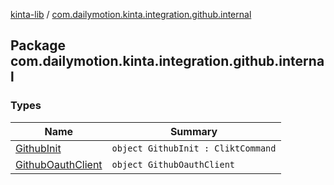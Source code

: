 [kinta-lib](../index.md) / [com.dailymotion.kinta.integration.github.internal](./index.md)

## Package com.dailymotion.kinta.integration.github.internal

### Types

| Name | Summary |
|---|---|
| [GithubInit](-github-init/index.md) | `object GithubInit : CliktCommand` |
| [GithubOauthClient](-github-oauth-client/index.md) | `object GithubOauthClient` |
